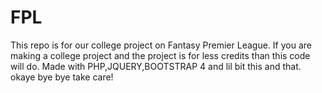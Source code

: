 # FPL
This repo is for our college project on Fantasy Premier League. 
If you are making a college project and the project is for less credits than this code will do.
Made with PHP,JQUERY,BOOTSTRAP 4 and lil bit this and that.
okaye bye bye take care!
